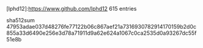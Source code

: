 [lphd12]:https://www.github.com/lphd12 615 entries

sha512sum
47953adae037d48276fe77122b06c867aef21a7316930782914170159b2d0c855a33d6490e256e3d78a71911d9a62e624a1067c0ca2535d0a93267dc55f51e8b
